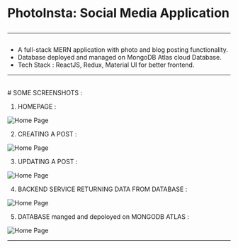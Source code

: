 # PhotoInsta: Social Media Application <br><hr>
- A full-stack MERN application with photo and blog posting functionality.<br>
- Database deployed and managed on MongoDB Atlas cloud Database.<br>
- Tech Stack : ReactJS, Redux, Material UI for better frontend. <br>
<hr><br>
# SOME SCREENSHOTS : 

1. HOMEPAGE :

![Home Page](https://raw.github.com/saxena07/PhotoINSTA/main/home.png?raw=true)

2. CREATING A POST : 

![Home Page](https://raw.github.com/saxena07/PhotoINSTA/main/post.png?raw=true)

3. UPDATING A POST :

![Home Page](https://raw.github.com/saxena07/PhotoINSTA/main/update.png?raw=true)

4. BACKEND SERVICE RETURNING DATA FROM DATABASE : 

![Home Page](https://raw.github.com/saxena07/PhotoINSTA/main/backend.png?raw=true)

5. DATABASE manged and depoloyed on MONGODB ATLAS :

![Home Page](https://raw.github.com/saxena07/PhotoINSTA/main/db.png?raw=true)

<hr><br>

